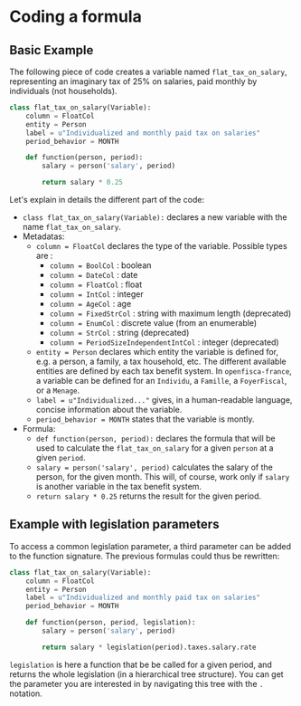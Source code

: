# Coding a formula

## Basic Example

The following piece of code creates a variable named `flat_tax_on_salary`, representing an imaginary tax of 25% on salaries, paid monthly by individuals (not households).

```py
class flat_tax_on_salary(Variable):
    column = FloatCol
    entity = Person
    label = u"Individualized and monthly paid tax on salaries"
    period_behavior = MONTH

    def function(person, period):
        salary = person('salary', period)

        return salary * 0.25
```

Let's explain in details the different part of the code:
- `class flat_tax_on_salary(Variable):` declares a new variable with the name `flat_tax_on_salary`.
- Metadatas:
  - `column = FloatCol` declares the type of the variable. Possible types are :
    - `column = BoolCol` : boolean
    - `column = DateCol` : date
    - `column = FloatCol` : float
    - `column = IntCol` : integer
    - `column = AgeCol` : age
    - `column = FixedStrCol` : string with maximum length (deprecated)
    - `column = EnumCol` : discrete value (from an enumerable)
    - `column = StrCol` : string (deprecated)
    - `column = PeriodSizeIndependentIntCol` : integer (deprecated)
  - `entity = Person` declares which entity the variable is defined for, e.g. a person, a family, a tax household, etc. The different available entities are defined by each tax benefit system. In `openfisca-france`, a variable can be defined for an `Individu`, a `Famille`, a `FoyerFiscal`, or a `Menage`.
  - `label = u"Individualized..."` gives, in a human-readable language, concise information about the variable.
  - `period_behavior = MONTH` states that the variable is montly.
- Formula:
  - `def function(person, period):` declares the formula that will be used to calculate the `flat_tax_on_salary` for a given `person` at a given `period`.
  - `salary = person('salary', period)` calculates the salary of the person, for the given month. This will, of course, work only if `salary` is another variable in the tax benefit system.
  - `return salary * 0.25` returns the result for the given period.

## Example with legislation parameters

To access a common legislation parameter, a third parameter can be added to the function signature. The previous formulas could thus be rewritten:

```py
class flat_tax_on_salary(Variable):
    column = FloatCol
    entity = Person
    label = u"Individualized and monthly paid tax on salaries"
    period_behavior = MONTH

    def function(person, period, legislation):
        salary = person('salary', period)

        return salary * legislation(period).taxes.salary.rate
```

`legislation` is here a function that be be called for a given period, and returns the whole legislation (in a hierarchical tree structure). You can get the parameter you are interested in by navigating this tree with the `.` notation.
